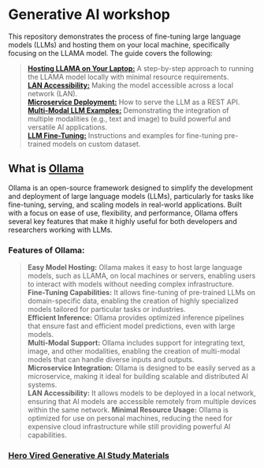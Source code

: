 # Generative AI workshop
This repository demonstrates the process of fine-tuning large language models (LLMs) and hosting them on your local machine, specifically focusing on the LLAMA model. The guide covers the following:
> **[Hosting LLAMA on Your Laptop:](docs/hosting_ollama.md)** A step-by-step approach to running the LLAMA model locally with minimal resource requirements.  
> **[LAN Accessibility:](docs/ollama_command.md)** Making the model accessible across a local network (LAN).  
> **[Microservice Deployment:](docs/ollama_with_python.md)** How to serve the LLM as a REST API.  
> **[Multi-Modal LLM Examples:](docs/ollama_with_interface.md)** Demonstrating the integration of multiple modalities (e.g., text and image) to build powerful and versatile AI applications.  
> **[LLM Fine-Tuning:](docs/finetune_llm.md)** Instructions and examples for fine-tuning pre-trained models on custom dataset.  

## What is [Ollama](https://ollama.com/)
Ollama is an open-source framework designed to simplify the development and deployment of large language models (LLMs), particularly for tasks like fine-tuning, serving, and scaling models in real-world applications. Built with a focus on ease of use, flexibility, and performance, Ollama offers several key features that make it highly useful for both developers and researchers working with LLMs.

### Features of Ollama:
> **Easy Model Hosting:** Ollama makes it easy to host large language models, such as LLAMA, on local machines or servers, enabling users to interact with models without needing complex infrastructure.  
> **Fine-Tuning Capabilities:** It allows fine-tuning of pre-trained LLMs on domain-specific data, enabling the creation of highly specialized models tailored for particular tasks or industries.  
> **Efficient Inference:** Ollama provides optimized inference pipelines that ensure fast and efficient model predictions, even with large models.  
> **Multi-Modal Support:** Ollama includes support for integrating text, image, and other modalities, enabling the creation of multi-modal models that can handle diverse inputs and outputs.  
> **Microservice Integration:** Ollama is designed to be easily served as a microservice, making it ideal for building scalable and distributed AI systems.  
> **LAN Accessibility:** It allows models to be deployed in a local network, ensuring that AI models are accessible remotely from multiple devices within the same network. 
> **Minimal Resource Usage:** Ollama is optimized for use on personal machines, reducing the need for expensive cloud infrastructure while still providing powerful AI capabilities.  

### [Hero Vired Generative AI Study Materials](docs/hero_vired.md)


